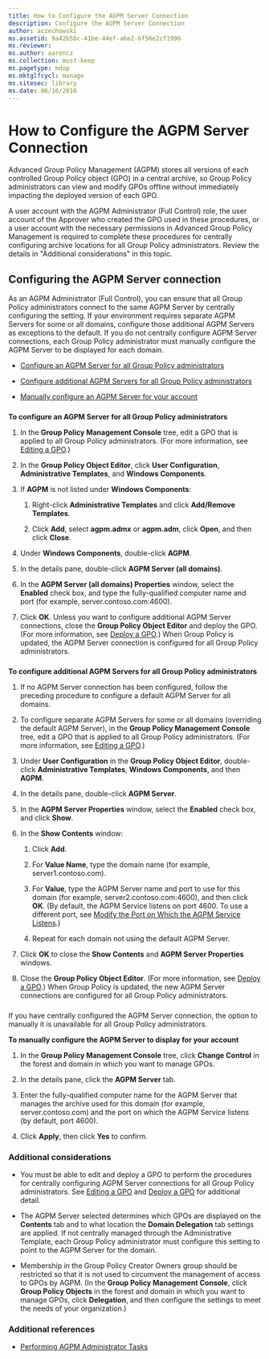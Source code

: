 ```yaml
---
title: How to Configure the AGPM Server Connection
description: Configure the AGPM Server Connection
author: aczechowski
ms.assetid: 9a42b5bc-41be-44ef-a6e2-6f56e2cf1996
ms.reviewer:
ms.author: aaroncz
ms.collection: must-keep
ms.pagetype: mdop
ms.mktglfcycl: manage
ms.sitesec: library
ms.date: 06/16/2016
---
```



# How to Configure the AGPM Server Connection


Advanced Group Policy Management (AGPM) stores all versions of each controlled Group Policy object (GPO) in a central archive, so Group Policy administrators can view and modify GPOs offline without immediately impacting the deployed version of each GPO.

A user account with the AGPM Administrator (Full Control) role, the user account of the Approver who created the GPO used in these procedures, or a user account with the necessary permissions in Advanced Group Policy Management is required to complete these procedures for centrally configuring archive locations for all Group Policy administrators. Review the details in "Additional considerations" in this topic.

## Configuring the AGPM Server connection


As an AGPM Administrator (Full Control), you can ensure that all Group Policy administrators connect to the same AGPM Server by centrally configuring the setting. If your environment requires separate AGPM Servers for some or all domains, configure those additional AGPM Servers as exceptions to the default. If you do not centrally configure AGPM Server connections, each Group Policy administrator must manually configure the AGPM Server to be displayed for each domain.

-   [Configure an AGPM Server for all Group Policy administrators](#bkmk-defaultarchiveloc)

-   [Configure additional AGPM Servers for all Group Policy administrators](#bkmk-additionalarchiveloc)

-   [Manually configure an AGPM Server for your account](#bkmk-manuallyconfigurearchiveloc)

### <a href="" id="bkmk-defaultarchiveloc"></a>

**To configure an AGPM Server for all Group Policy administrators**

1.  In the **Group Policy Management Console** tree, edit a GPO that is applied to all Group Policy administrators. (For more information, see [Editing a GPO](editing-a-gpo.md).)

2.  In the **Group Policy Object Editor**, click **User Configuration**, **Administrative Templates**, and **Windows Components**.

3.  If **AGPM** is not listed under **Windows Components**:

    1.  Right-click **Administrative Templates** and click **Add/Remove Templates**.

    2.  Click **Add**, select **agpm.admx** or **agpm.adm**, click **Open**, and then click **Close**.

4.  Under **Windows Components**, double-click **AGPM**.

5.  In the details pane, double-click **AGPM Server (all domains)**.

6.  In the **AGPM Server (all domains) Properties** window, select the **Enabled** check box, and type the fully-qualified computer name and port (for example, server.contoso.com:4600).

7.  Click **OK**. Unless you want to configure additional AGPM Server connections, close the **Group Policy Object Editor** and deploy the GPO. (For more information, see [Deploy a GPO](deploy-a-gpo.md).) When Group Policy is updated, the AGPM Server connection is configured for all Group Policy administrators.

### <a href="" id="bkmk-additionalarchiveloc"></a>

**To configure additional AGPM Servers for all Group Policy administrators**

1.  If no AGPM Server connection has been configured, follow the preceding procedure to configure a default AGPM Server for all domains.

2.  To configure separate AGPM Servers for some or all domains (overriding the default AGPM Server), in the **Group Policy Management Console** tree, edit a GPO that is applied to all Group Policy administrators. (For more information, see [Editing a GPO](editing-a-gpo.md).)

3.  Under **User Configuration** in the **Group Policy Object Editor**, double-click **Administrative Templates**, **Windows Components**, and then **AGPM**.

4.  In the details pane, double-click **AGPM Server**.

5.  In the **AGPM Server Properties** window, select the **Enabled** check box, and click **Show**.

6.  In the **Show Contents** window:

    1.  Click **Add**.

    2.  For **Value Name**, type the domain name (for example, server1.contoso.com).

    3.  For **Value**, type the AGPM Server name and port to use for this domain (for example, server2.contoso.com:4600), and then click **OK**. (By default, the AGPM Service listens on port 4600. To use a different port, see [Modify the Port on Which the AGPM Service Listens](modify-the-port-on-which-the-agpm-service-listens.md).)

    4.  Repeat for each domain not using the default AGPM Server.

7.  Click **OK** to close the **Show Contents** and **AGPM Server Properties** windows.

8.  Close the **Group Policy Object Editor**. (For more information, see [Deploy a GPO](deploy-a-gpo.md).) When Group Policy is updated, the new AGPM Server connections are configured for all Group Policy administrators.

### <a href="" id="bkmk-manuallyconfigurearchiveloc"></a>

If you have centrally configured the AGPM Server connection, the option to manually it is unavailable for all Group Policy administrators.

**To manually configure the AGPM Server to display for your account**

1.  In the **Group Policy Management Console** tree, click **Change Control** in the forest and domain in which you want to manage GPOs.

2.  In the details pane, click the **AGPM Server** tab.

3.  Enter the fully-qualified computer name for the AGPM Server that manages the archive used for this domain (for example, server.contoso.com) and the port on which the AGPM Service listens (by default, port 4600).

4.  Click **Apply**, then click **Yes** to confirm.

### Additional considerations

-   You must be able to edit and deploy a GPO to perform the procedures for centrally configuring AGPM Server connections for all Group Policy administrators. See [Editing a GPO](editing-a-gpo.md) and [Deploy a GPO](deploy-a-gpo.md) for additional detail.

-   The AGPM Server selected determines which GPOs are displayed on the **Contents** tab and to what location the **Domain Delegation** tab settings are applied. If not centrally managed through the Administrative Template, each Group Policy administrator must configure this setting to point to the AGPM Server for the domain.

-   Membership in the Group Policy Creator Owners group should be restricted so that it is not used to circumvent the management of access to GPOs by AGPM. (In the **Group Policy Management Console**, click **Group Policy Objects** in the forest and domain in which you want to manage GPOs, click **Delegation**, and then configure the settings to meet the needs of your organization.)

### Additional references

-   [Performing AGPM Administrator Tasks](performing-agpm-administrator-tasks.md)

 

 





